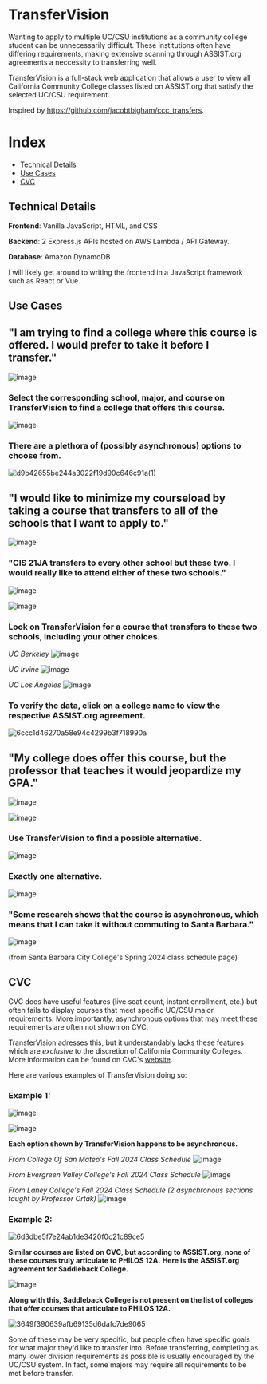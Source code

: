 # TransferVision

Wanting to apply to multiple UC/CSU institutions as a community college student can be unnecessarily difficult. These institutions often have differing requirements, making extensive scanning through ASSIST.org agreements a neccessity to transferring well.

TransferVision is a full-stack web application that allows a user to view all California Community College classes listed on ASSIST.org that satisfy the selected UC/CSU requirement.

Inspired by https://github.com/jacobtbigham/ccc_transfers.

# Index
- [Technical Details](#technical-details)
- [Use Cases](#use-cases)
- [CVC](#cvc)

## Technical Details

**Frontend**: Vanilla JavaScript, HTML, and CSS

**Backend**: 2 Express.js APIs hosted on AWS Lambda / API Gateway.

**Database**: Amazon DynamoDB

I will likely get around to writing the frontend in a JavaScript framework such as React or Vue. 

## Use Cases

## "I am trying to find a college where this course is offered. I would prefer to take it before I transfer."

![image](https://github.com/user-attachments/assets/31168613-464a-498c-95de-b5c37e4b9f27)

### Select the corresponding school, major, and course on TransferVision to find a college that offers this course.

![image](https://github.com/user-attachments/assets/acd1d613-3d08-488d-a879-b135e419ccc2)

### There are a plethora of (possibly asynchronous) options to choose from.

![d9b42655be244a3022f19d90c646c91a(1)](https://github.com/user-attachments/assets/5c9991ec-7d97-4be1-af21-09eb8f3cb9ff)

## "I would like to minimize my courseload by taking a course that transfers to all of the schools that I want to apply to."

![image](https://github.com/user-attachments/assets/a49a6a2d-55d9-4463-8820-f4d49991495c)

### "CIS 21JA transfers to every other school but these two. I would really like to attend either of these two schools."

![image](https://github.com/user-attachments/assets/b47c18bf-5b2e-4975-bcbd-ab04b81facfb)

![image](https://github.com/user-attachments/assets/2fa8edac-8567-4fd3-b12e-c3a4f5ca7b1e)

### Look on TransferVision for a course that transfers to these two schools, including your other choices.

*UC Berkeley*
![image](https://github.com/user-attachments/assets/278e0c2e-39c0-40da-909e-eeee1fbf00a0)

*UC Irvine*
![image](https://github.com/user-attachments/assets/4e7cb0d1-5246-43cb-9a64-a2f301c25cb1)

*UC Los Angeles*
![image](https://github.com/user-attachments/assets/950c2369-843c-4920-938a-b2190919b522)

### To verify the data, click on a college name to view the respective ASSIST.org agreement.

![6ccc1d46270a58e94c4299b3f718990a](https://github.com/user-attachments/assets/85ea177b-8b71-4cb7-aa35-2fd3ea037a6b)

## "My college does offer this course, but the professor that teaches it would jeopardize my GPA."

![image](https://github.com/user-attachments/assets/20c3ea64-a8bc-4dcb-a9cd-798dec8ff3c6)

![image](https://github.com/user-attachments/assets/333259ef-7a62-4da6-b248-24a1552d3b5e)

### Use TransferVision to find a possible alternative.

![image](https://github.com/user-attachments/assets/ce5e4c15-0316-4d6b-be5e-5fdfabd843f9)

### Exactly one alternative.

![image](https://github.com/user-attachments/assets/b991af31-095c-4e39-a863-941de1cc20d1)

### "Some research shows that the course is asynchronous, which means that I can take it without commuting to Santa Barbara."

![image](https://github.com/user-attachments/assets/bd0c7d8c-0400-4e93-9b39-cfafde1b3518)

(from Santa Barbara City College's Spring 2024 class schedule page)

## CVC 

CVC does have useful features (live seat count, instant enrollment, etc.) but often fails to display courses that meet specific UC/CSU major requirements. More importantly, asynchronous options that may meet these requirements are often not shown on CVC.

TransferVision adresses this, but it understandably lacks these features which are *exclusive* to the discretion of California Community Colleges. More information can be found on CVC's [website](https://cvc.edu/).

Here are various examples of TransferVision doing so:

### Example 1:

![image](https://github.com/user-attachments/assets/4376289d-4f1d-4629-ac2c-2a1508c8330b)

![image](https://github.com/user-attachments/assets/fc386d31-cd48-4da9-ab1b-856582a56259)

**Each option shown by TransferVision happens to be asynchronous.**

*From College Of San Mateo's Fall 2024 Class Schedule*
![image](https://github.com/user-attachments/assets/822dc980-7161-4620-897c-753c803a2afb)

*From Evergreen Valley College's Fall 2024 Class Schedule*
![image](https://github.com/user-attachments/assets/764e9bf6-0bd8-4053-a012-c8fc6f29cdd8)

*From Laney College's Fall 2024 Class Schedule (2 asynchronous sections taught by Professor Ortak)*
![image](https://github.com/user-attachments/assets/1cc2d97f-afeb-42cf-b8ba-939f784a091a)

### Example 2:

![6d3dbe5f7e24ab1de3420f0c21c89ce5](https://github.com/user-attachments/assets/e6d4baa5-3f9c-48f3-a9c2-ee50d9504ddf)

**Similar courses are listed on CVC, but according to ASSIST.org, none of these courses truly articulate to PHILOS 12A.**
**Here is the ASSIST.org agreement for Saddleback College.**

![image](https://github.com/user-attachments/assets/66fcd555-768d-4d47-80c6-b30d91b3f2c2)

**Along with this, Saddleback College is not present on the list of colleges that offer courses that articulate to PHILOS 12A.**

![3649f390639afb69135d6dafc7de9065](https://github.com/user-attachments/assets/f04710e6-5f2d-4c14-9ab6-27bc9d27ec6c)

Some of these may be very specific, but people often have specific goals for what major they'd like to transfer into. Before transferring, completing as many lower division requirements as possible is usually encouraged by the UC/CSU system. In fact, some majors may require all requirements to be met before transfer.
